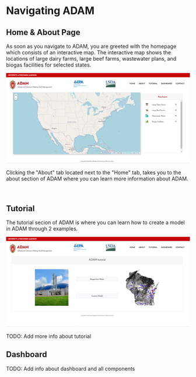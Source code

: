 <h1> Navigating ADAM </h1>

<h2>Home & About Page</h2>

<p>
    As soon as you navigate to ADAM, you are greeted with the homepage which consists of an interactive map. The interactive map shows the locations of large dairy farms, large beef farms, wastewater plans, and biogas facilities for selected states.
<p>

<img src="homepg.png">

<br>

<p>
    Clicking the "About" tab located next to the "Home" tab, takes you to the about section of ADAM where you can learn more information about ADAM. 
</p>

<br>

<h2> Tutorial </h2>

<p>The tutorial secion of ADAM is where you can learn how to create a model in ADAM through 2 examples.</p>

<img src="tutorialpg.png">

<br>
<p>TODO: Add more info about tutorial</p>


<h2>Dashboard</h2>
<p>TODO: Add info about dashboard and all components</p> 